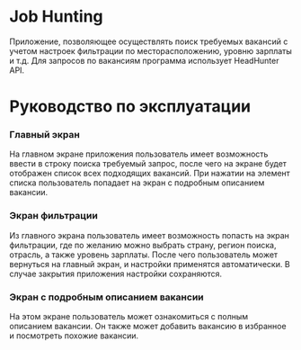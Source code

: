 # Job Hunting
Приложение, позволяющее осуществлять поиск требуемых вакансий с учетом настроек фильтрации по месторасположению, уровню зарплаты и т.д.
Для запросов по вакансиям программа использует HeadHunter API.
# Руководство по эксплуатации
### Главный экран
На главном экране приложения пользователь имеет возможность ввести в строку поиска требуемый запрос, после чего на экране будет отображен список
всех подходящих вакансий. При нажатии на элемент списка пользователь попадает на экран с подробным описанием вакансии.
### Экран фильтрации
Из главного экрана пользователь имеет возможность попасть на экран фильтрации, где по желанию можно выбрать страну, регион поиска, отрасль,
а также уровень зарплаты. После чего пользователь может вернуться на главный экран, и настройки применятся автоматически. В случае закрытия приложения настройки сохраняются.
### Экран с подробным описанием вакансии
На этом экране пользователь может ознакомиться с полным описанием вакансии. Он также может добавить вакансию в избранное и посмотреть похожие
вакансии.









